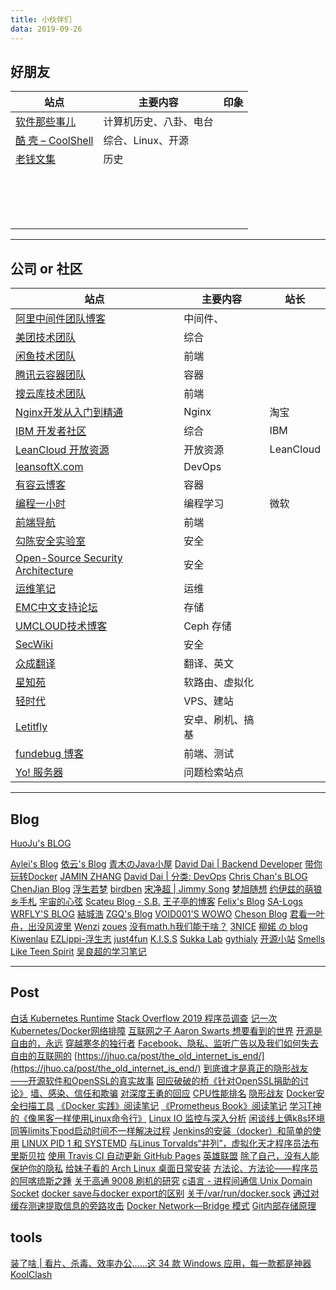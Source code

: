 ```yaml
---
title: 小伙伴们
data: 2019-09-26
---
```


## 好朋友

| 站点                                       | 主要内容               | 印象 |
| ------------------------------------------ | ---------------------- | ---- |
| [软件那些事儿](https://liuyandong.com/)    | 计算机历史、八卦、电台 |      |
| [酷 壳 – CoolShell](https://coolshell.cn/) | 综合、Linux、开源      |      |
| [老钱文集](http://lao-qian.hxwk.org/)      | 历史                   |      |
|                                            |                        |      |
|                                            |                        |      |
|                                            |                        |      |
|                                            |                        |      |
|                                            |                        |      |
|                                            |                        |      |
|                                            |                        |      |
|                                            |                        |      |
|                                            |                        |      |
|                                            |                        |      |
|                                            |                        |      |
|                                            |                        |      |
|                                            |                        |      |
|                                            |                        |      |
|                                            |                        |      |
|                                            |                        |      |



----

## 公司 or 社区

| 站点                                                         | 主要内容         | 站长      |
| ------------------------------------------------------------ | ---------------- | --------- |
| [阿里中间件团队博客](http://jm.taobao.org/)                  | 中间件、         |           |
| [美团技术团队](https://tech.meituan.com)                     | 综合             |           |
| [闲鱼技术团队](https://www.yuque.com/xytech)                 | 前端             |           |
| [腾讯云容器团队](https://tencentcloudcontainerteam.github.io/) | 容器             |           |
| [搜云库技术团队](https://www.souyunku.com/)                  | 前端             |           |
| [Nginx开发从入门到精通](http://tengine.taobao.org/book/)     | Nginx            | 淘宝      |
| [IBM 开发者社区](https://www.ibm.com/developerworks/cn/topics/) | 综合             | IBM       |
| [LeanCloud 开放资源](https://open.leancloud.cn/)             | 开放资源         | LeanCloud |
| [leansoftX.com](https://devopshub.cn/)                       | DevOps           |           |
| [有容云博客](http://www.youruncloud.com/blog/0_10.html)      | 容器             |           |
| [编程一小时](https://code.org/learn)                         | 编程学习         | 微软      |
| [前端导航](http://jsdig.com/)                                | 前端             |           |
| [勾陈安全实验室](http://www.polaris-lab.com/)                | 安全             |           |
| [Open-Source Security Architecture](https://bloodzer0.github.io/ossa/) | 安全             |           |
| [运维笔记](https://wilon.github.io/)                         | 运维             |           |
| [EMC中文支持论坛](https://community.emc.com/community/support/chinese) | 存储             |           |
| [UMCLOUD技术博客](http://blog.umcloud.com/)                  | Ceph 存储        |           |
| [SecWiki](https://www.sec-wiki.com/)                         | 安全             |           |
| [众成翻译](https://www.zcfy.cc/archives)                     | 翻译、英文       |           |
| [星知苑](http://www.myxzy.com/)                              | 软路由、虚拟化   |           |
| [轻时代](https://lighti.me/)                                 | VPS、建站        |           |
| [Letitfly](https://bbs.letitfly.me/)                         | 安卓、刷机、搞基 |           |
| [fundebug 博客](https://blog.fundebug.com/)                  | 前端、测试       |           |
| [Yo! 服务器](https://yo.zgserver.com/)                       | 问题检索站点     |           |



----

## Blog



[HuoJu's BLOG](https://jhuo.ca/)

[Aylei's Blog](https://aleiwu.com/)
[依云's Blog](https://blog.lilydjwg.me/)
[青木のJava小屋](https://qingmu.io/)
[David Dai | Backend Developer](https://blog.stdioa.com/)
[带你玩转Docker](https://o-my-chenjian.com/2016/07/04/Easy-With-Docker/)
[JAMIN ZHANG](https://jaminzhang.github.io/)
[David Dai | 分类: DevOps](https://blog.stdioa.com/categories/DevOps/)
[Chris Chan's BLOG](https://rorschachchan.github.io/)
[ChenJian Blog](https://o-my-chenjian.com/)
[浮生若梦](https://fs.tn/)
[birdben](https://birdben.github.io/)
[宋净超 | Jimmy Song](https://jimmysong.io)
[梦旭随想](https://blog.ihypo.net/)
[约伊兹的萌狼乡手札](https://blog.yoitsu.moe/)
[宇宙的心弦](https://www.physixfan.com/)
[Scateu Blog - S.B.](http://scateu.me/)
[王子亭的博客](https://jysperm.me/)
[Felix's Blog](https://blog.felixc.at/)
[SA-Logs](https://salogs.com/)
[WRFLY'S BLOG](http://wrfly.kfd.me/)
[結城浩](http://hyuki.com/)
[ZGQ's Blog](https://blog.izgq.net/)
[VOID001'S WOWO](https://void-shana.moe/)
[Cheson Blog](http://chendongqi.me/)
[君看一叶舟，出没风波里](https://xiaozhou.net/)
[Wenzi](https://www.xiabingbao.com/)
[zoues](http://www.zoues.com/)
[没有math.h我们能干啥？](https://zhuanlan.zhihu.com/p/20085048)
[3NICE](https://3nice.cc/)
[柳婼 の blog](https://www.liuchuo.net/)
[Kiwenlau](https://kiwenlau.com/)
[EZLippi-浮生志](https://www.ezlippi.com/)
[just4fun](https://blog.just4fun.site/)
[K.I.S.S](https://bigeagle.me/)
[Sukka Lab](https://lab.skk.moe/)
[gythialy](https://gythialy.github.io/)
[开源小站](http://www.litrin.net/)
[Smells Like Teen Spirit](https://manateelazycat.github.io/index.html)
[吴良超的学习笔记](http://wulc.me/)

----

## Post

[白话 Kubernetes Runtime](https://aleiwu.com/post/cncf-runtime-landscape/)
[Stack Overflow 2019 程序员调查](https://coolshell.cn/articles/19307.html)
[记一次Kubernetes/Docker网络排障](https://coolshell.cn/articles/18654.html)
[互联网之子 Aaron Swarts 想要看到的世界](https://jhuo.ca/post/talk_with_jade_aaron/)
[开源是自由的，永远](https://jhuo.ca/post/opensource_freedom_forever/)
[穿越寒冬的独行者](https://jhuo.ca/post/ddg/)
[Facebook、隐私、监听广告以及我们如何失去自由的互联网的](https://jhuo.ca/post/facebook_privacy/)
[https://jhuo.ca/post/the_old_internet_is_end/](https://jhuo.ca/post/the_old_internet_is_end/)
[到底谁才是真正的隐形战友——开源软件和OpenSSL的真实故事](https://jhuo.ca/post/openssl_and_opensource/)
[回应破破的桥《针对OpenSSL捐助的讨论》](https://jhuo.ca/post/openssl_and_opensource_reply/)
[墙、感染、信任和欺骗](https://jhuo.ca/post/wall_infection_trust_cheating/)
[对深度王勇的回应](https://hillwoodhome.net/2014/11/03/对深度王勇的回应)
[CPU性能排名](http://itianti.sinaapp.com/index.php/cpu)
[隐形战友](https://www.jiemian.com/article/231843.html)
[Docker安全扫描工具](https://bloodzer0.github.io/ossa/infrastructure-security/container/tools/)
[《Docker 实践》阅读笔记](https://blog.stdioa.com/2018/10/docker-practice-notes/)
[《Prometheus Book》阅读笔记](https://blog.stdioa.com/2018/11/prometheus-book-note/)
[学习T神的《像黑客一样使用Linux命令行》](https://zlotus.github.io/2014/07/07/using-cli-like-a-hacker/)
[Linux IO 监控与深入分析](https://jaminzhang.github.io/os/Linux-IO-Monitoring-and-Deep-Analysis/)
[闲谈线上俩k8s环境同等limits下pod启动时间不一样解决过程](https://zhangguanzhang.github.io/2019/04/28/k8s-java-start-time-not-same/)
[Jenkins的安装（docker）和简单的使用](https://fs.tn/post/WRXr2XyC0/)
[LINUX PID 1 和 SYSTEMD](https://coolshell.cn/articles/17998.html)
[与Linus Torvalds“并列”，虚拟化天才程序员法布里斯贝拉](https://www.csdn.net/article/2014-03-12/2818737-the-talent-behind-cloud-computing-technology)
[使用 Travis CI 自动更新 GitHub Pages](https://notes.iissnan.com/2016/publishing-github-pages-with-travis-ci/)
[英雄联盟](http://dockone.io/topic/英雄联盟)
[除了自己，没有人能保护你的隐私](https://typeblog.net/nobody-can-protect-your-privacy-except-yourself/)
[给妹子看的 Arch Linux 桌面日常安装](https://bigeagle.me/2014/06/archlinux-install-for-beginners/)
[方法论、方法论——程序员的阿喀琉斯之踵](https://read.readthedocs.io/zh_CN/latest/pongba/allpapers/200810_methodology-for-programmers.html)
[关于高通 9008 刷机的研究](https://blog.omitol.com/2015/09/01/about-qcom-edl-dload-study/)
[c语言 - 进程间通信 Unix Domain Socket](https://www.zfl9.com/c-ipc-unix-sock.html)
[docker save与docker export的区别](https://jingsam.github.io/2017/08/26/docker-save-and-docker-export.html)
[关于/var/run/docker.sock](https://blog.fundebug.com/2017/04/17/about-docker-sock/)
[通过对缓存测速提取信息的旁路攻击](https://blog.codingnow.com/2019/05/meltdown_attacks.html)
[Docker Network—Bridge 模式](https://lexburner.github.io/docker-network-bridge/)
[Git内部存储原理](https://zhaohuabing.com/post/2019-01-21-git/)

## tools

[装了啥 | 看片、杀毒、效率办公……这 34 款 Windows 应用，每一款都是神器](https://sspai.com/post/53160)
[KoolClash](https://koolclash.js.org/#/)

